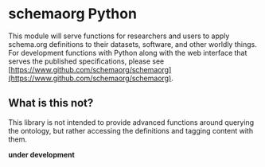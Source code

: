 # schemaorg Python

This module will serve functions for researchers and users to apply schema.org
definitions to their datasets, software, and other worldly things. For 
development functions with Python along with the web interface that
serves the published specifications, please see [https://www.github.com/schemaorg/schemaorg](https://www.github.com/schemaorg/schemaorg).

## What is this not?

This library is not intended to provide advanced functions around querying the ontology,
but rather accessing the definitions and tagging content with them.

**under development**
